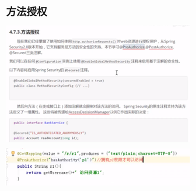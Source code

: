 # 方法授权

![](../.gitbook/assets/image%20%28297%29.png)

![](../.gitbook/assets/image%20%28289%29.png)

